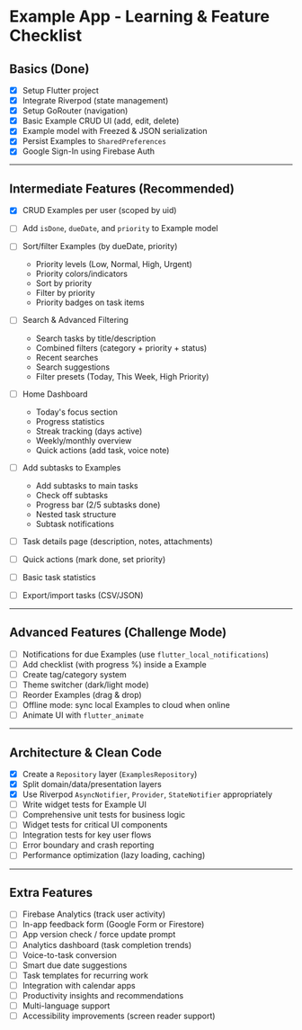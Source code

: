 # Example App - Learning & Feature Checklist

## Basics (Done)
- [x] Setup Flutter project
- [x] Integrate Riverpod (state management)
- [x] Setup GoRouter (navigation)
- [x] Basic Example CRUD UI (add, edit, delete)
- [x] Example model with Freezed & JSON serialization
- [x] Persist Examples to `SharedPreferences`
- [x] Google Sign-In using Firebase Auth

---

## Intermediate Features (Recommended)
- [x] CRUD Examples per user (scoped by uid)
- [ ] Add `isDone`, `dueDate`, and `priority` to Example model

- [ ] Sort/filter Examples (by dueDate, priority)
    - Priority levels (Low, Normal, High, Urgent)
    - Priority colors/indicators
    - Sort by priority
    - Filter by priority
    - Priority badges on task items

- [ ] Search & Advanced Filtering
    - Search tasks by title/description
    - Combined filters (category + priority + status)
    - Recent searches
    - Search suggestions
    - Filter presets (Today, This Week, High Priority)

- [ ] Home Dashboard
    - Today's focus section
    - Progress statistics
    - Streak tracking (days active)
    - Weekly/monthly overview
    - Quick actions (add task, voice note)

- [ ] Add subtasks to Examples
    - Add subtasks to main tasks
    - Check off subtasks
    - Progress bar (2/5 subtasks done)
    - Nested task structure
    - Subtask notifications

- [ ] Task details page (description, notes, attachments)
- [ ] Quick actions (mark done, set priority)
- [ ] Basic task statistics
- [ ] Export/import tasks (CSV/JSON)
---

## Advanced Features (Challenge Mode)
- [ ] Notifications for due Examples (use `flutter_local_notifications`)
- [ ] Add checklist (with progress %) inside a Example
- [ ] Create tag/category system
- [ ] Theme switcher (dark/light mode)
- [ ] Reorder Examples (drag & drop)
- [ ] Offline mode: sync local Examples to cloud when online
- [ ] Animate UI with `flutter_animate`

---

## Architecture & Clean Code
- [x] Create a `Repository` layer (`ExamplesRepository`)
- [x] Split domain/data/presentation layers
- [x] Use Riverpod `AsyncNotifier`, `Provider`, `StateNotifier` appropriately
- [ ] Write widget tests for Example UI
- [ ] Comprehensive unit tests for business logic
- [ ] Widget tests for critical UI components
- [ ] Integration tests for key user flows
- [ ] Error boundary and crash reporting
- [ ] Performance optimization (lazy loading, caching)

---

## Extra Features
- [ ] Firebase Analytics (track user activity)
- [ ] In-app feedback form (Google Form or Firestore)
- [ ] App version check / force update prompt
- [ ] Analytics dashboard (task completion trends)
- [ ] Voice-to-task conversion
- [ ] Smart due date suggestions
- [ ] Task templates for recurring work
- [ ] Integration with calendar apps
- [ ] Productivity insights and recommendations
- [ ] Multi-language support
- [ ] Accessibility improvements (screen reader support)
